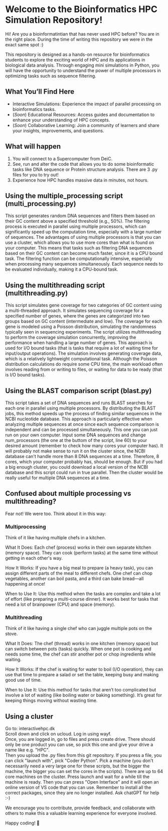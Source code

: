 # Welcome to the Bioinformatics HPC Simulation Repository!

Hi! 
Are you a bioinformatintian that has never used HPC before? You are in the right place. 
During the time of writing this repository we were in the exact same spot :)

This repository is designed as a hands-on resource for bioinformatics students to explore the exciting world of HPC and its applications in biological data analysis. Through engaging mini simulations in Python, you will have the opportunity to understand the power of multiple processors in optimizing tasks such as sequence filtering.

## What You’ll Find Here
* Interactive Simulations: Experience the impact of parallel processing on bioinformatics tasks.
* (*Soon*) Educational Resources: Access guides and documentation to enhance your understanding of HPC concepts.
* (*Soon*) Collaborative Learning: Join a community of learners and share your insights, improvements, and questions.

## What will happen
1. You will connect to a Supercomputer from DeiC.
2. See, run and alter the code that allows you to do some bioinformatic tasks like DNA sequence or Protein structure analysis. There are 3 .py files for you to try out!
3. Experience how HPC handles massive data in minutes, not hours.

## Using the multiple_processing script (multi_processing.py)
This script generates random DNA sequences and filters them based on their GC content above a specified threshold (e.g., 50%). The filtering process is executed in parallel using multiple processors, which can significantly speed up the computation time, especially with a large number of sequences. The advantages of using multiple processors is that you can use a cluster, which allows you to use more cores than what is found on your computer. This means that tasks such as filtering DNA sequences based on their GC content can become much faster, since it is a CPU bound task. The filtering function can be computationally intensive, especially when processing many sequences simultaneously. Each sequence needs to be evaluated individually, making it a CPU-bound task.

## Using the multithreading script (multithreading.py)
This script simulates gene coverage for two categories of GC content using a multi-threaded approach. It simulates sequencing coverage for a specified number of genes, where the genes are categorized into two groups based on GC content (intermediate and low). The coverage for each gene is modeled using a Poisson distribution, simulating the randomness typically seen in sequencing experiments. The script utilizes multithreading to perform the coverage simulation concurrently, improving the performance when handling a large number of genes. This approach is used for I/O bound tasks (that is tasks that require a lot of waiting time for input/output operations). The simulation involves generating coverage data, which is a relatively lightweight computational task. Although the Poisson distribution calculations do require some CPU time, the main workload often involves reading from or writing to files, or waiting for data to be ready (that is I/O bound tasks).

## Using the BLAST comparison script (blast.py)
This script takes a set of DNA sequences and runs BLAST searches for each one in parallel using multiple processors. By distributing the BLAST jobs, this method speeds up the process of finding similar sequences in the NCBI nucleotide database. This approach is particularly effective when analyzing multiple sequences at once since each sequence comparison is independent and can be processed simultaneously. This one you can just run on your own computer. Input some DNA sequences and change num_processors (the one at the buttom of the script, line 60) to your desired amount (remember to check how many cores your computer has). It will probably not make sense to run it on the cluster since, the NCBI database can't handle more than 8 DNA sequences at a time. Therefore, 8 cores, which your computer probably has, should be enough. But if you had a big enough cluster, you could download a local version of the NCBI database and this script could run in true parallel. Then the cluster would be really useful for multiple DNA sequences at a time. 

## Confused about multiple processing vs multithreading?
Fear not! We were too. Think about it in this way:

### Multiprocessing
Think of it like having multiple chefs in a kitchen.

What It Does: Each chef (process) works in their own separate kitchen (memory space). They can cook (perform tasks) at the same time without getting in each other's way.

How It Works: If you have a big meal to prepare (a heavy task), you can assign different parts of the meal to different chefs. One chef can chop vegetables, another can boil pasta, and a third can bake bread—all happening at once!

When to Use It: Use this method when the tasks are complex and take a lot of effort (like preparing a multi-course dinner). It works best for tasks that need a lot of brainpower (CPU) and space (memory).

### Multithreading
Think of it like having a single chef who can juggle multiple pots on the stove.

What It Does: The chef (thread) works in one kitchen (memory space) but can switch between pots (tasks) quickly. When one pot is cooking and needs some time, the chef can stir another pot or chop ingredients while waiting.

How It Works: If the chef is waiting for water to boil (I/O operation), they can use that time to prepare a salad or set the table, keeping busy and making good use of time.

When to Use It: Use this method for tasks that aren’t too complicated but involve a lot of waiting (like boiling water or baking something). It’s great for keeping things moving without wasting time.

## Using a cluster
Go to: interactivehpc.dk   
Scroll down and click on ucloud. Log in using wayf.   
Once, you are logged in, go to files and press create drive. There should only be one product you can use, so pick this one and give your drive a name like e.g. "HPC".   
Then you upload the .py files from this git repository.
If you press a file, you can click "launch with", pick "Coder Python". Pick a machine (you don't necessarily need a very large one for these scripts, but the bigger the machine, the bigger you can set the cores in the scripts). There are up to 64 core machines on the cluster. 
Press launch and wait for a while till the machine is ready. Then you can press "Open Interface" and it will open an online version of VS code that you can use. 
Remember to install all the correct packages, since they are no longer installed. Ask chatGPT for help :-)


We encourage you to contribute, provide feedback, and collaborate with others to make this a valuable learning experience for everyone involved.

Happy coding! 🚀
